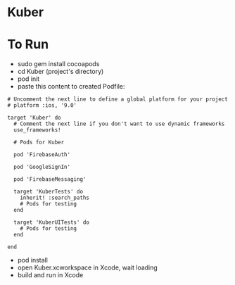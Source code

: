 # Kuber
# To Run
* sudo gem install cocoapods
* cd Kuber (project's directory)
* pod init
* paste this content to created Podfile:<br>
``` 
# Uncomment the next line to define a global platform for your project
# platform :ios, '9.0'

target 'Kuber' do
  # Comment the next line if you don't want to use dynamic frameworks
  use_frameworks!

  # Pods for Kuber

  pod 'FirebaseAuth'
  
  pod 'GoogleSignIn'
  
  pod 'FirebaseMessaging'

  target 'KuberTests' do
    inherit! :search_paths
    # Pods for testing
  end

  target 'KuberUITests' do
    # Pods for testing
  end

end 
```
* pod install
* open Kuber.xcworkspace in Xcode, wait loading
* build and run in Xcode
